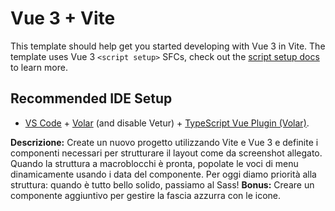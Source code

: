 # Vue 3 + Vite

This template should help get you started developing with Vue 3 in Vite. The template uses Vue 3 `<script setup>` SFCs, check out the [script setup docs](https://v3.vuejs.org/api/sfc-script-setup.html#sfc-script-setup) to learn more.

## Recommended IDE Setup

- [VS Code](https://code.visualstudio.com/) + [Volar](https://marketplace.visualstudio.com/items?itemName=Vue.volar) (and disable Vetur) + [TypeScript Vue Plugin (Volar)](https://marketplace.visualstudio.com/items?itemName=Vue.vscode-typescript-vue-plugin).



**Descrizione:**
Create un nuovo progetto utilizzando Vite e Vue 3 e definite i componenti necessari per strutturare il layout come da screenshot allegato.
Quando la struttura a macroblocchi è pronta, popolate le voci di menu dinamicamente usando i data del componente.
Per oggi diamo priorità alla struttura: quando è tutto bello solido, passiamo al Sass!
**Bonus:**
Creare un componente aggiuntivo per gestire la fascia azzurra con le icone.